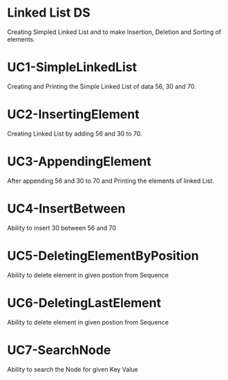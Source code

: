 # Linked List DS
Creating Simpled Linked List and to make Insertion, Deletion and Sorting of elements.

# UC1-SimpleLinkedList
Creating and Printing the Simple Linked List of data 56, 30 and 70.

# UC2-InsertingElement
Creating Linked List by adding 56 and 30 to 70.

# UC3-AppendingElement
After appending 56 and 30 to 70 and Printing the elements of linked List.

# UC4-InsertBetween
Ability to insert 30 between 56 and 70

# UC5-DeletingElementByPosition
Ability to delete element in given postion from Sequence

# UC6-DeletingLastElement
Ability to delete element in given postion from Sequence

# UC7-SearchNode
Ability to search the Node for given Key Value